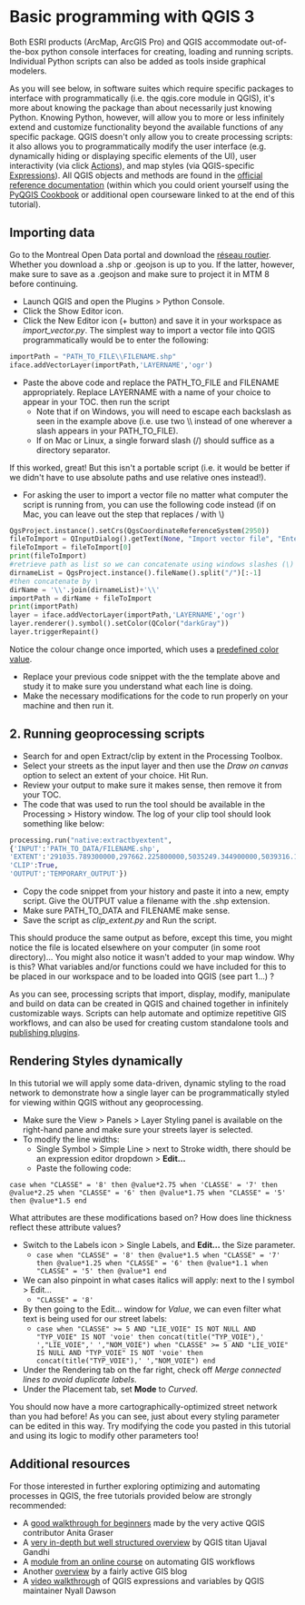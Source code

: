 # Basic programming with QGIS 3

Both ESRI products (ArcMap, ArcGIS Pro) and QGIS accommodate out-of-the-box python console interfaces for creating, loading and running scripts. Individual Python scripts can also be added as tools inside graphical modelers.

As you will see below, in software suites which require specific packages to interface with programmatically (i.e. the qgis.core module in QGIS), it's more about knowing the package than about necessarily just knowing Python. Knowing Python, however, will allow you to more or less infinitely extend and customize functionality beyond the available functions of any specific package. QGIS doesn't only allow you to create processing scripts: it also allows you to programmatically modify the user interface (e.g. dynamically hiding or displaying specific elements of the UI), user interactivity (via click [Actions](https://docs.qgis.org/3.22/en/docs/training_manual/create_vector_data/actions.html)), and map styles (via QGIS-specific [Expressions](https://docs.qgis.org/3.22/en/docs/user_manual/expressions/expression.html)). All QGIS objects and methods are found in the [official reference documentation](https://qgis.org/pyqgis/master/) (within which you could orient yourself using the [PyQGIS Cookbook](https://docs.qgis.org/3.22/en/docs/pyqgis_developer_cookbook/index.html) or additional open courseware linked to at the end of this tutorial).

## Importing data

Go to the Montreal Open Data portal and download the [réseau routier](https://donnees.montreal.ca/ville-de-montreal/geobase#resource-g%C3%A3%C2%A9obase). Whether you download a .shp or .geojson is up to you. If the latter, however, make sure to save as a .geojson and make sure to project it in MTM 8 before continuing.
- Launch QGIS and open the Plugins > Python Console.
- Click the Show Editor icon.
- Click the New Editor icon (+ button) and save it in your workspace as *import_vector.py*.
The simplest way to import a vector file into QGIS programmatically would be to enter the following:
```python
importPath = "PATH_TO_FILE\\FILENAME.shp"
iface.addVectorLayer(importPath,'LAYERNAME','ogr')
```
- Paste the above code and replace the PATH_TO_FILE and FILENAME appropriately. Replace LAYERNAME with a name of your choice to appear in your TOC. then run the script
  - Note that if on Windows, you will need to escape each backslash as seen in the example above (i.e. use two \\\\ instead of one wherever a slash appears in your PATH_TO_FILE).
  - If on Mac or Linux, a single forward slash (/) should suffice as a directory separator.

If this worked, great! But this isn't a portable script (i.e. it would be better if we didn't have to use absolute paths and use relative ones instead!).

- For asking the user to import a vector file no matter what computer the script is running from, you can use the following code instead (if on Mac, you can leave out the step that replaces / with \\)

```python
QgsProject.instance().setCrs(QgsCoordinateReferenceSystem(2950))
fileToImport = QInputDialog().getText(None, "Import vector file", "Enter path to file:")
fileToImport = fileToImport[0]
print(fileToImport)
#retrieve path as list so we can concatenate using windows slashes (\) instead
dirnameList = QgsProject.instance().fileName().split("/")[:-1]
#then concatenate by \
dirName = '\\'.join(dirnameList)+'\\'
importPath = dirName + fileToImport
print(importPath)
layer = iface.addVectorLayer(importPath,'LAYERNAME','ogr')
layer.renderer().symbol().setColor(QColor("darkGray"))
layer.triggerRepaint()
```

Notice the colour change once imported, which uses a [predefined color value](https://doc.qt.io/qt-5/qcolor.html#predefined-colors).

- Replace your previous code snippet with the the template above and study it to make sure you understand what each line is doing.
- Make the necessary modifications for the code to run properly on your machine and then run it.


## 2. Running geoprocessing scripts

- Search for and open Extract/clip by extent in the Processing Toolbox.
- Select your streets as the input layer and then use the *Draw on canvas* option to select an extent of your choice. Hit Run.
- Review your output to make sure it makes sense, then remove it from your TOC.
- The code that was used to run the tool should be available in the Processing > History window. The log of your clip tool should look something like below:

```python
processing.run("native:extractbyextent",
{'INPUT':'PATH_TO_DATA/FILENAME.shp',
'EXTENT':'291035.789300000,297662.225800000,5035249.344900000,5039316.111100000 [EPSG:2950]',
'CLIP':True,
'OUTPUT':'TEMPORARY_OUTPUT'})
```

- Copy the code snippet from your history and paste it into a new, empty script. Give the OUTPUT value a filename with the .shp extension.
- Make sure PATH_TO_DATA and FILENAME make sense.
- Save the script as *clip_extent.py* and Run the script.

This should produce the same output as before, except this time, you might notice the file is located
elsewhere on your computer (in some root directory)... You might also notice it wasn't added to your map window. Why is this? What
variables and/or functions could we have included for this to be placed in our workspace and to be loaded into QGIS (see part 1…) ?

As you can see, processing scripts that import, display, modify, manipulate and build on data can be created in
QGIS and chained together in infinitely customizable ways. Scripts can help automate and optimize repetitive GIS
workflows, and can also be used for creating custom standalone tools and [publishing plugins](https://autogis-site.readthedocs.io/en/2019/lessons/L7/pyqgis.html#creating-qgis-plugins).

## Rendering Styles dynamically

In this tutorial we will apply some data-driven, dynamic styling to the road network to demonstrate how a
single layer can be programmatically styled for viewing within QGIS without any geoprocessing.

- Make sure the View > Panels > Layer Styling panel is available on the right-hand pane and make
sure your streets layer is selected.
- To modify the line widths:
  - Single Symbol > Simple Line > next to Stroke width, there should be an expression editor
dropdown > **Edit…**
  - Paste the following code:

```
case when "CLASSE" = '8' then @value*2.75 when 'CLASSE' = '7' then @value*2.25 when "CLASSE" = '6' then @value*1.75 when "CLASSE" = '5' then @value*1.5 end
```

What attributes are these modifications based on? How does line thickness reflect these attribute values?

- Switch to the Labels icon > Single Labels, and **Edit…** the Size parameter.
  - `case when "CLASSE" = '8' then @value*1.5 when "CLASSE" = '7' then @value*1.25 when "CLASSE" = '6' then @value*1.1 when "CLASSE" = '5' then @value*1 end`
- We can also pinpoint in what cases italics will apply: next to the I symbol > Edit…
  - `"CLASSE" = '8'`
- By then going to the Edit… window for *Value*, we can even filter what text is being used for our
street labels:
  - `case when "CLASSE" >= 5 AND "LIE_VOIE" IS NOT NULL AND "TYP_VOIE" IS NOT 'voie' then concat(title("TYP_VOIE"),' ',"LIE_VOIE",' ',"NOM_VOIE") when "CLASSE" >= 5 AND "LIE_VOIE" IS NULL AND "TYP_VOIE" IS NOT 'voie' then concat(title("TYP_VOIE"),' ',"NOM_VOIE") end`
- Under the Rendering tab on the far right, check off *Merge connected lines to avoid duplicate labels*.
- Under the Placement tab, set **Mode** to *Curved*.

You should now have a more cartographically-optimized street network than you had before! As you can see,
just about every styling parameter can be edited in this way. Try modifying the code you pasted in this
tutorial and using its logic to modify other parameters too!

## Additional resources

For those interested in further exploring optimizing and automating processes in QGIS, the free tutorials provided below are
strongly recommended:
- A [good walkthrough for beginners](https://anitagraser.com/pyqgis-101-introduction-to-qgis-python-programming-for-non-programmers/) made by the very active QGIS contributor Anita Graser
- A [very in-depth but well structured overview](https://courses.spatialthoughts.com/pyqgis-in-a-day.html) by QGIS titan Ujaval Gandhi
- A [module from an online course](https://autogis-site.readthedocs.io/en/2019/lessons/L7/pyqgis.html) on automating GIS workflows
- Another [overview](https://www.geodose.com/p/pyqgis.html) by a fairly active GIS blog
- A [video walkthrough](https://www.youtube.com/watch?v=h-mpUkwDdOQ) of QGIS expressions and variables by QGIS maintainer Nyall Dawson
